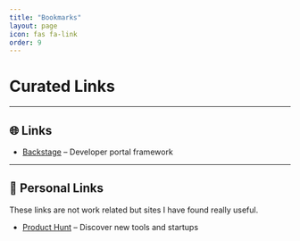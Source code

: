 ```yaml
---
title: "Bookmarks"
layout: page
icon: fas fa-link
order: 9
---
```


# Curated Links

---

## 🌐  Links

<ul>
  <li><a href="https://backstage.io/" target="_blank">Backstage</a> – Developer portal framework</li>
  <!-- Add your other work-related links here -->
</ul>

---

## 🧭 Personal Links

These links are not work related but sites I have found really useful.

<ul> 
  <li><a href="https://www.producthunt.com/" target="_blank">Product Hunt</a> – Discover new tools and startups</li>
  <!--<li><a href="https://www.are.na/" target="_blank">Are.na</a> – Visual digital notebooks and creative research</li>-->
  <!-- Add your favorite personal reads, tools, or hobbies here -->
</ul>
